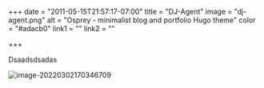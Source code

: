 +++
date = "2011-05-15T21:57:17-07:00"
title = "DJ-Agent"
image = "dj-agent.png"
alt = "Osprey - minimalist blog and portfolio Hugo theme"
color = "#adacb0"
link1 = ""
link2 = ""

+++

Dsaadsdsadas

![image-20220302170346709](https://s4.ax1x.com/2022/01/13/7lcNYq.jpg)

